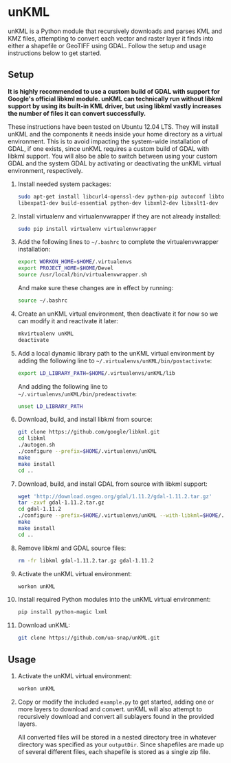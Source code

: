 unKML
=====

unKML is a Python module that recursively downloads and parses KML and KMZ files, attempting to convert each vector and raster layer it finds into either a shapefile or GeoTIFF using GDAL. Follow the setup and usage instructions below to get started.

## Setup

**It is highly recommended to use a custom build of GDAL with support for Google's official libkml module. unKML can technically run without libkml support by using its built-in KML driver, but using libkml vastly increases the number of files it can convert successfully.**

These instructions have been tested on Ubuntu 12.04 LTS. They will install unKML and the components it needs inside your home directory as a virtual environment. This is to avoid impacting the system-wide installation of GDAL, if one exists, since unKML requires a custom build of GDAL with libkml support. You will also be able to switch between using your custom GDAL and the system GDAL by activating or deactivating the unKML virtual environment, respectively.

 1. Install needed system packages:

    ```bash
    sudo apt-get install libcurl4-openssl-dev python-pip autoconf libtool \
    libexpat1-dev build-essential python-dev libxml2-dev libxslt1-dev
    ```

 1. Install virtualenv and virtualenvwrapper if they are not already installed:

    ```bash
    sudo pip install virtualenv virtualenvwrapper
    ```

 1. Add the following lines to ```~/.bashrc``` to complete the virtualenvwrapper installation:

    ```bash
    export WORKON_HOME=$HOME/.virtualenvs
    export PROJECT_HOME=$HOME/Devel
    source /usr/local/bin/virtualenvwrapper.sh
    ```

    And make sure these changes are in effect by running:

    ```bash
    source ~/.bashrc
    ```

 1. Create an unKML virtual environment, then deactivate it for now so we can modify it and reactivate it later:

    ```bash
    mkvirtualenv unKML
    deactivate
    ```

 1. Add a local dynamic library path to the unKML virtual environment by adding the following line to ```~/.virtualenvs/unKML/bin/postactivate```:
    
    ```bash
    export LD_LIBRARY_PATH=$HOME/.virtualenvs/unKML/lib
    ```

    And adding the following line to ```~/.virtualenvs/unKML/bin/predeactivate```:

    ```bash
    unset LD_LIBRARY_PATH
    ```

 1. Download, build, and install libkml from source:

    ```bash
    git clone https://github.com/google/libkml.git
    cd libkml
    ./autogen.sh
    ./configure --prefix=$HOME/.virtualenvs/unKML
    make
    make install
    cd ..
    ```

 1. Download, build, and install GDAL from source with libkml support:

    ```bash
    wget 'http://download.osgeo.org/gdal/1.11.2/gdal-1.11.2.tar.gz'
    tar -zxvf gdal-1.11.2.tar.gz
    cd gdal-1.11.2
    ./configure --prefix=$HOME/.virtualenvs/unKML --with-libkml=$HOME/.virtualenvs/unKML
    make
    make install
    cd ..
    ```

 1. Remove libkml and GDAL source files:

    ```bash
    rm -fr libkml gdal-1.11.2.tar.gz gdal-1.11.2
    ```

 1. Activate the unKML virtual environment:

    ```bash
    workon unKML
    ```

 1. Install required Python modules into the unKML virtual environment:

    ```bash
    pip install python-magic lxml
    ```

 1. Download unKML:

    ```bash
    git clone https://github.com/ua-snap/unKML.git
    ```

## Usage

 1. Activate the unKML virtual environment:

    ```bash
    workon unKML
    ```

 1. Copy or modify the included ```example.py``` to get started, adding one or more layers to download and convert. unKML will also attempt to recursively download and convert all sublayers found in the provided layers.

    All converted files will be stored in a nested directory tree in whatever directory was specified as your `outputDir`. Since shapefiles are made up of several different files, each shapefile is stored as a single zip file.

